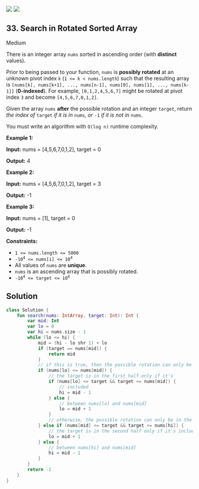 [![](https://img.shields.io/github/stars/javadev/LeetCode-in-All?label=Stars&style=flat-square)](https://github.com/javadev/LeetCode-in-All)
[![](https://img.shields.io/github/forks/javadev/LeetCode-in-All?label=Fork%20me%20on%20GitHub%20&style=flat-square)](https://github.com/javadev/LeetCode-in-All/fork)

## 33\. Search in Rotated Sorted Array

Medium

There is an integer array `nums` sorted in ascending order (with **distinct** values).

Prior to being passed to your function, `nums` is **possibly rotated** at an unknown pivot index `k` (`1 <= k < nums.length`) such that the resulting array is `[nums[k], nums[k+1], ..., nums[n-1], nums[0], nums[1], ..., nums[k-1]]` (**0-indexed**). For example, `[0,1,2,4,5,6,7]` might be rotated at pivot index `3` and become `[4,5,6,7,0,1,2]`.

Given the array `nums` **after** the possible rotation and an integer `target`, return _the index of_ `target` _if it is in_ `nums`_, or_ `-1` _if it is not in_ `nums`.

You must write an algorithm with `O(log n)` runtime complexity.

**Example 1:**

**Input:** nums = [4,5,6,7,0,1,2], target = 0

**Output:** 4 

**Example 2:**

**Input:** nums = [4,5,6,7,0,1,2], target = 3

**Output:** -1 

**Example 3:**

**Input:** nums = [1], target = 0

**Output:** -1 

**Constraints:**

*   `1 <= nums.length <= 5000`
*   <code>-10<sup>4</sup> <= nums[i] <= 10<sup>4</sup></code>
*   All values of `nums` are **unique**.
*   `nums` is an ascending array that is possibly rotated.
*   <code>-10<sup>4</sup> <= target <= 10<sup>4</sup></code>

## Solution

```kotlin
class Solution {
    fun search(nums: IntArray, target: Int): Int {
        var mid: Int
        var lo = 0
        var hi = nums.size - 1
        while (lo <= hi) {
            mid = (hi - lo shr 1) + lo
            if (target == nums[mid]) {
                return mid
            }
            // if this is true, then the possible rotation can only be in the second half
            if (nums[lo] <= nums[mid]) {
                // the target is in the first half only if it's
                if (nums[lo] <= target && target <= nums[mid]) {
                    // included
                    hi = mid - 1
                } else {
                    // between nums[lo] and nums[mid]
                    lo = mid + 1
                }
                // otherwise, the possible rotation can only be in the first half
            } else if (nums[mid] <= target && target <= nums[hi]) {
                // the target is in the second half only if it's included
                lo = mid + 1
            } else {
                // between nums[hi] and nums[mid]
                hi = mid - 1
            }
        }
        return -1
    }
}
```